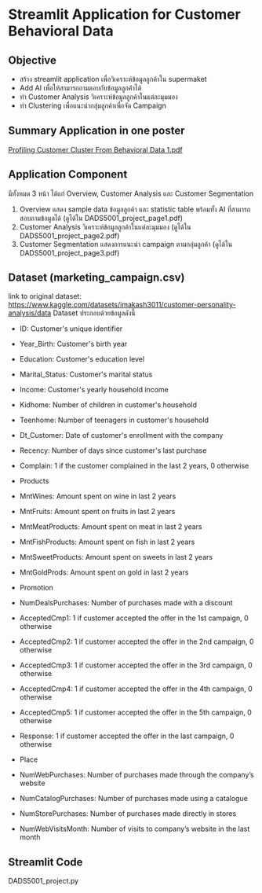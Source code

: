 # Streamlit Application for Customer Behavioral Data
## Objective
* สร้าง streamlit application เพื่อวิเคราะห์ข้อมูลลูกค้าใน supermaket
* Add AI เพื่อให้สามารถถามตอบกับข้อมูลลูกค้่าได้
* ทำ Customer Analysis วิเคราะห์ข้อมูลลูกค้าในแต่ละมุมมอง
* ทำ Clustering เพื่อแนะนำกลุ่มลูกค้าเพื่อจัด Campaign
## Summary Application in one poster
[Profiling Customer Cluster From Behavioral Data 1.pdf](https://github.com/user-attachments/files/18408755/Profiling.Customer.Cluster.From.Behavioral.Data.1.pdf)
## Application Component
มีทั้งหมด 3 หน้า ได้แก่ Overview, Customer Analysis และ Customer Segmentation
1. Overview แสดง sample data ข้อมูลลูกค้า และ statistic table พร้อมทั้ง AI ที่สามารถสอบถามข้อมูลได้ (ดูได้ใน DADS5001_project_page1.pdf)
2. Customer Analysis วิเคราะห์ข้อมูลลูกค้าในแต่ละมุมมอง (ดูได้ใน DADS5001_project_page2.pdf)
3. Customer Segmentation แสดงการแนะนำ campaign ตามกลุ่มลูกค้า (ดูได้ใน DADS5001_project_page3.pdf)
## Dataset (marketing_campaign.csv)
link to original dataset: https://www.kaggle.com/datasets/imakash3011/customer-personality-analysis/data
Dataset ประกอบด้วยข้อมูลดังนี้
* ID: Customer's unique identifier
* Year_Birth: Customer's birth year
* Education: Customer's education level
* Marital_Status: Customer's marital status
* Income: Customer's yearly household income
* Kidhome: Number of children in customer's household
* Teenhome: Number of teenagers in customer's household
* Dt_Customer: Date of customer's enrollment with the company
* Recency: Number of days since customer's last purchase
* Complain: 1 if the customer complained in the last 2 years, 0 otherwise
* Products

* MntWines: Amount spent on wine in last 2 years
* MntFruits: Amount spent on fruits in last 2 years
* MntMeatProducts: Amount spent on meat in last 2 years
* MntFishProducts: Amount spent on fish in last 2 years
* MntSweetProducts: Amount spent on sweets in last 2 years
* MntGoldProds: Amount spent on gold in last 2 years
* Promotion

* NumDealsPurchases: Number of purchases made with a discount
* AcceptedCmp1: 1 if customer accepted the offer in the 1st campaign, 0 otherwise
* AcceptedCmp2: 1 if customer accepted the offer in the 2nd campaign, 0 otherwise
* AcceptedCmp3: 1 if customer accepted the offer in the 3rd campaign, 0 otherwise
* AcceptedCmp4: 1 if customer accepted the offer in the 4th campaign, 0 otherwise
* AcceptedCmp5: 1 if customer accepted the offer in the 5th campaign, 0 otherwise
* Response: 1 if customer accepted the offer in the last campaign, 0 otherwise
* Place

* NumWebPurchases: Number of purchases made through the company’s website
* NumCatalogPurchases: Number of purchases made using a catalogue
* NumStorePurchases: Number of purchases made directly in stores
* NumWebVisitsMonth: Number of visits to company’s website in the last month

## Streamlit Code
DADS5001_project.py
